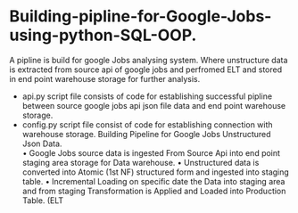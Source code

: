 # Building-pipline-for-Google-Jobs-using-python-SQL-OOP.
A pipline is build for google Jobs analysing system. Where unstructure data is extracted from source api of google jobs and perfromed ELT and stored in end point warehouse storage for further analysis.
* api.py script file consists of code for establishing successful pipline between source google jobs api json file data and end point warehouse storage.
* config.py script file consist of code for establishing connection with warehouse storage.
 Building Pipeline for Google Jobs Unstructured Json Data.	                                                                         	        
•	Google Jobs source data is ingested From Source Api into end point staging area storage for Data warehouse.
•	Unstructured data is converted into Atomic (1st NF) structured form and ingested into staging table.
•	Incremental Loading on specific date the Data into staging area and from staging Transformation is Applied and Loaded into Production Table. (ELT
 
